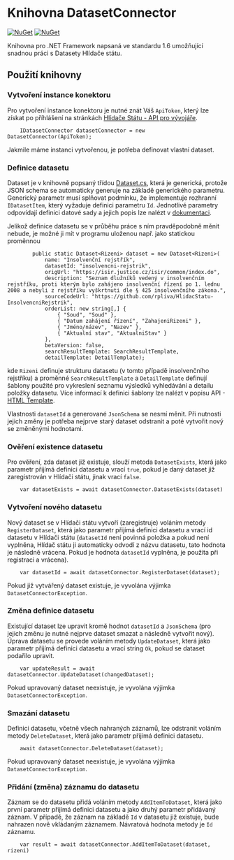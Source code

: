 # Knihovna DatasetConnector

[![NuGet](https://img.shields.io/nuget/dt/Microsoft.AspNetCore.Mvc.svg)](https://www.nuget.org/packages/HlidacStatu.Api.Dataset.Connector)
[![NuGet](https://img.shields.io/nuget/v/Nuget.Core.svg)](https://www.nuget.org/packages/HlidacStatu.Api.Dataset.Connector)

Knihovna pro .NET Framework napsaná ve standardu 1.6 umožňující snadnou práci s Datasety Hlídače státu.

## Použití knihovny

### Vytvoření instance konektoru

Pro vytvoření instance konektoru je nutné znát Váš `ApiToken`, který lze získat po příhlášení na stránkách [Hlídače Státu - API pro vývojáře](https://www.hlidacstatu.cz/api/v1/Index). 

```
    IDatasetConnector datasetConnector = new DatasetConnector(ApiToken);
```

Jakmile máme instanci vytvořenou, je potřeba definovat vlastní dataset.

### Definice datasetu

Dataset je v knihovně popsaný třídou [Dataset.cs](DatasetConnector/Dataset.cs), která je generická, protože JSON schema se automaticky generuje na základě generického parametru. Generický parametr musí splňovat podmínku, že implementuje rozhranní `IDatasetItem`, který vyžaduje definici parametru `Id`. Jednotlivé parametry odpovídají definici datové sady a jejich popis lze nalézt v [dokumentaci](https://hlidacstatu.docs.apiary.io/#reference/datasety-rozsirene-datove-sady-hlidace-statu/datasety).

Jelikož definice datasetu se v průběhu práce s ním pravděpodobně měnit nebude, je možné ji mít v programu uloženou např. jako statickou proměnnou 

```
		public static Dataset<Rizeni> dataset = new Dataset<Rizeni>(
			name: "Insolvenční rejstřík",
			datasetId: "insolvencni-rejstrik",
			origUrl: "https://isir.justice.cz/isir/common/index.do",
			description: "Seznam dlužníků vedený v insolvenčním rejstříku, proti kterým bylo zahájeno insolvenční řízení po 1. lednu 2008 a nebyli z rejstříku vyškrtnuti dle § 425 insolvenčního zákona.",
			sourceCodeUrl: "https://github.com/rpliva/HlidacStatu-InsolvencniRejstrik",
			orderList: new string[,] { 
				{ "Soud", "Soud" }, 
				{ "Datum zahájení řízení", "ZahajeniRizeni" }, 
				{ "Jméno/název", "Nazev" }, 
				{ "Aktualní stav", "AktualniStav" }
			},
			betaVersion: false,
			searchResultTemplate: SearchResultTemplate,
			detailTemplate: DetailTemplate);
```

kde `Rizeni` definuje strukturu datasetu (v tomto případě insolvenčního rejstříku) a proměnné `SearchResultTemplate` a `DetailTemplate` definují šablony použité pro vykreslení seznamu výsledků vyhledávání a detailu položky datasetu. Více informací k definici šablony lze nalézt v popisu API - [HTML Template](https://hlidacstatu.docs.apiary.io/#reference/html-teplate-syntaxe,-funkce).

Vlastnosti `datasetId` a generované `JsonSchema` se nesmí měnit. Při nutnosti jejich změny je potřeba nejprve starý dataset odstranit a poté vytvořit nový se změněnými hodnotami.

### Ověření existence datasetu

Pro ověření, zda dataset již existuje, slouží metoda `DatasetExists`, která jako parametr přijímá definici datasetu a vrací `true`, pokud je daný dataset již zaregistrován v Hlídači státu, jinak vrací `false`.

```
    var datasetExists = await datasetConnector.DatasetExists(dataset)
```

### Vytvoření nového datasetu

Nový dataset se v Hlídači státu vytvoří (zaregistruje) voláním metody `RegisterDataset`, která jako parametr přijímá definici datasetu a vrací id datasetu v Hlídači státu (`datasetId` není povinná položka a pokud není vyplněna, Hlídač státu ji automaticky odvodí z názvu datasetu, tato hodnota je následně vrácena. Pokud je hodnota `datasetId` vyplněna, je použita při registraci a vrácena).

```
    var datasetId = await datasetConnector.RegisterDataset(dataset);
```

Pokud již vytvářený dataset existuje, je vyvolána výjimka `DatasetConnectorException`.

### Změna definice datasetu

Existující dataset lze upravit kromě hodnot `datasetId` a `JsonSchema` (pro jejich změnu je nutné nejprve dataset smazat a následně vytvořit nový). Úprava datasetu se provede voláním metody `UpdateDataset`, která jako parametr přijímá definici datasetu a vrací string `Ok`, pokud se dataset podařilo upravit.

```
    var updateResult = await datasetConnector.UpdateDataset(changedDataset);
```

Pokud upravovaný dataset neexistuje, je vyvolána výjimka `DatasetConnectorException`.

### Smazání datasetu

Definici datasetu, včetně všech nahraných záznamů, lze odstranit voláním metody `DeleteDataset`, která jako parametr přijímá definici datasetu.

```
    await datasetConnector.DeleteDataset(dataset);
```

Pokud upravovaný dataset neexistuje, je vyvolána výjimka `DatasetConnectorException`.

### Přidání (změna) záznamu do datasetu

Záznam se do datasetu přidá voláním metody `AddItemToDataset`, která jako první parametr přijímá definici datasetu a jako druhý parametr přidávaný záznam. V případě, že záznam na základě `Id` v datasetu již existuje, bude nahrazen nově vkládaným záznamem. Návratová hodnota metody je `Id` záznamu.

```
    var result = await datasetConnector.AddItemToDataset(dataset, rizeni)
```
